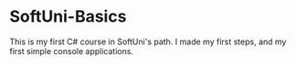 # SoftUni-Basics
This is my first C# course in SoftUni's path. I made my first steps, and my first simple console applications.
